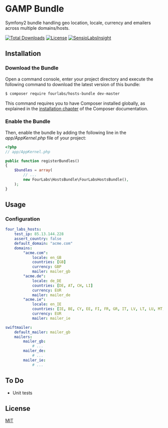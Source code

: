# GAMP Bundle
Symfony2 bundle handling geo location, locale, currency and emailers across multiple domains/hosts.

[![Total Downloads](https://poser.pugx.org/fourlabs/gamp-bundle/downloads)](https://packagist.org/packages/fourlabs/hosts-bundle)
[![License](https://poser.pugx.org/fourlabs/gamp-bundle/license)](https://packagist.org/packages/fourlabs/hosts-bundle)
[![SensioLabsInsight](https://insight.sensiolabs.com/projects/65a665f5-d868-40e4-9cee-1981958f018a/mini.png)](https://insight.sensiolabs.com/projects/65a665f5-d868-40e4-9cee-1981958f018a)

## Installation
### Download the Bundle
Open a command console, enter your project directory and execute the following command to download the latest version of this bundle:

``` bash
$ composer require fourlabs/hosts-bundle dev-master
```

This command requires you to have Composer installed globally, as explained in the [installation chapter](https://getcomposer.org/doc/00-intro.md) of the Composer documentation.

### Enable the Bundle

Then, enable the bundle by adding the following line in the *app/AppKernel.php* file of your project:

``` php
<?php
// app/AppKernel.php

public function registerBundles()
{
    $bundles = array(
        // ...
        new FourLabs\HostsBundle\FourLabsHostsBundle(),
    );
}
```

## Usage




### Configuration

``` yaml
four_labs_hosts:
    test_ip: 85.13.144.228
    assert_country: false
    default_domain: "acme.com"
    domains:
        "acme.com":
            locale: en_GB
            countries: [GB]
            currency: GBP
            mailer: mailer_gb
        "acme.de":
            locale: de_DE
            countries: [DE, AT, CH, LI]
            currency: EUR
            mailer: mailer_de
        "acme.ie":
            locale: en_IE
            countries: [IE, BE, CY, EE, FI, FR, GR, IT, LV, LT, LU, MT, NL, PT, SK, SI, ES]
            currency: EUR
            mailer: mailer_ie
```

``` yaml
swiftmailer:
    default_mailer: mailer_gb
    mailers:
        mailer_gb:
            # ...
        mailer_de:
            # ...
        mailer_ie:
            # ...
```

## To Do
- Unit tests

## License

[MIT](LICENSE)

